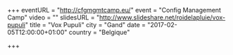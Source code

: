 +++
eventURL = "http://cfgmgmtcamp.eu/"
event = "Config Management Camp"
video = ""
slidesURL = "http://www.slideshare.net/roidelapluie/vox-pupuli"
title = "Vox Pupuli"
city = "Gand"
date = "2017-02-05T12:00:00+01:00"
country = "Belgique"

+++

